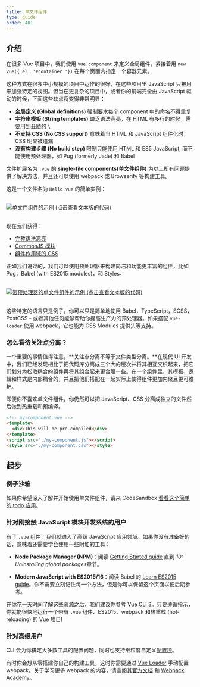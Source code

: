```yaml
---
title: 单文件组件
type: guide
order: 401
---
```


## 介绍

在很多 Vue 项目中，我们使用 `Vue.component` 来定义全局组件，紧接着用 `new Vue({ el: '#container '})` 在每个页面内指定一个容器元素。

这种方式在很多中小规模的项目中运作的很好，在这些项目里 JavaScript 只被用来加强特定的视图。但当在更复杂的项目中，或者你的前端完全由 JavaScript 驱动的时候，下面这些缺点将变得非常明显：

- **全局定义 (Global definitions)** 强制要求每个 component 中的命名不得重复
- **字符串模板 (String templates)** 缺乏语法高亮，在 HTML 有多行的时候，需要用到丑陋的 `\`
- **不支持 CSS (No CSS support)** 意味着当 HTML 和 JavaScript 组件化时，CSS 明显被遗漏
- **没有构建步骤 (No build step)** 限制只能使用 HTML 和 ES5 JavaScript,  而不能使用预处理器，如 Pug (formerly Jade) 和 Babel

文件扩展名为 `.vue` 的 **single-file components(单文件组件)** 为以上所有问题提供了解决方法，并且还可以使用 webpack 或 Browserify 等构建工具。

这是一个文件名为 `Hello.vue` 的简单实例：

<a href="https://gist.github.com/chrisvfritz/e2b6a6110e0829d78fa4aedf7cf6b235" target="_blank" rel="noopener noreferrer"><img src="/images/vue-component.png" alt="单文件组件的示例 (点击查看文本版的代码)" style="display: block; margin: 30px auto;"></a>

现在我们获得：

- [完整语法高亮](https://github.com/vuejs/awesome-vue#source-code-editing)
- [CommonJS 模块](https://webpack.js.org/concepts/modules/#what-is-a-webpack-module)
- [组件作用域的 CSS](https://vue-loader.vuejs.org/zh-cn/features/scoped-css.html)

正如我们说过的，我们可以使用预处理器来构建简洁和功能更丰富的组件，比如 Pug，Babel (with ES2015 modules)，和 Styles。

<a href="https://gist.github.com/chrisvfritz/1c9f2daea9bc078dcb47e9a82e5f7587" target="_blank" rel="noopener noreferrer"><img src="/images/vue-component-with-preprocessors.png" alt="带预处理器的单文件组件的示例 (点击查看文本版的代码)" style="display: block; margin: 30px auto;"></a>

这些特定的语言只是例子，你可以只是简单地使用 Babel，TypeScript，SCSS，PostCSS - 或者其他任何能够帮助你提高生产力的预处理器。如果搭配 `vue-loader` 使用 webpack，它也能为 CSS Modules 提供头等支持。

### 怎么看待关注点分离？

一个重要的事情值得注意，**关注点分离不等于文件类型分离。**在现代 UI 开发中，我们已经发现相比于把代码库分离成三个大的层次并将其相互交织起来，把它们划分为松散耦合的组件再将其组合起来更合理一些。在一个组件里，其模板、逻辑和样式是内部耦合的，并且把他们搭配在一起实际上使得组件更加内聚且更可维护。

即便你不喜欢单文件组件，你仍然可以把 JavaScript、CSS 分离成独立的文件然后做到热重载和预编译。

``` html
<!-- my-component.vue -->
<template>
  <div>This will be pre-compiled</div>
</template>
<script src="./my-component.js"></script>
<style src="./my-component.css"></style>
```

## 起步

### 例子沙箱

如果你希望深入了解并开始使用单文件组件，请来 CodeSandbox [看看这个简单的 todo 应用](https://codesandbox.io/s/o29j95wx9)。

### 针对刚接触 JavaScript 模块开发系统的用户

有了 `.vue` 组件，我们就进入了高级 JavaScript 应用领域。如果你没有准备好的话，意味着还需要学会使用一些附加的工具：

- **Node Package Manager (NPM)**：阅读 [Getting Started guide](https://docs.npmjs.com/getting-started/what-is-npm) 直到 *10: Uninstalling global packages*章节。

- **Modern JavaScript with ES2015/16**：阅读 Babel 的 [Learn ES2015 guide](https://babeljs.io/docs/learn-es2015/)。你不需要立刻记住每一个方法，但是你可以保留这个页面以便后期参考。

在你花一天时间了解这些资源之后，我们建议你参考 [Vue CLI 3](https://cli.vuejs.org/zh/)。只要遵循指示，你就能很快地运行一个带有 `.vue` 组件、ES2015、webpack 和热重载 (hot-reloading) 的 Vue 项目!

### 针对高级用户

CLI 会为你搞定大多数工具的配置问题，同时也支持细粒度自定义[配置项](https://cli.vuejs.org/zh/config/)。

有时你会想从零搭建你自己的构建工具，这时你需要通过 [Vue Loader](https://vue-loader.vuejs.org/zh/) 手动配置 webpack。关于学习更多 webpack 的内容，请查阅[其官方文档](https://webpack.js.org/configuration/) 和 [Webpack Academy](https://webpack.academy/p/the-core-concepts)。
